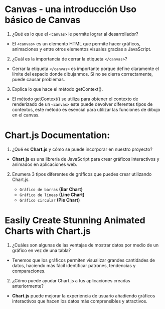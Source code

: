 # Canvas - una introducción Uso básico de Canvas

1. ¿Qué es lo que el `<canvas>` le permite lograr al desarrollador?

- El `<canvas>` es un elemento HTML que permite hacer gráficos, animaciones y entre otros elementos visuales gracias a JavaScript.

2. ¿Cuál es la importancia de cerrar la etiqueta `</canvas>`?

- Cerrar la etiqueta `</canvas>` es importante porque define claramente el límite del espacio donde dibujanmos. Si no se cierra correctamente, puede causar problemas.

3. Explica lo que hace el método getContext().

- El método getContext() se utiliza para obtener el contexto de renderizado de un `<canvas>` este puede devolver diferentes tipos de contextos, este método es esencial para utilizar las funciones de dibujo en el canvas.

# Chart.js Documentation:

1. ¿Qué es **Chart.js** y cómo se puede incorporar en nuestro proyecto?

- **Chart.js** es una librería de JavaScript para crear gráficos interactivos y animados en aplicaciones web.

2. Enumera 3 tipos diferentes de gráficos que puedes crear utilizando Chart.js.

    - `Gráfico de barras` **(Bar Chart)**
    - `Gráfico de líneas` **(Line Chart)**
    - `Gráfico circular` **(Pie Chart)**

# Easily Create Stunning Animated Charts with Chart.js

1. ¿Cuáles son algunas de las ventajas de mostrar datos por medio de un gráfico en vez de una tabla?

- Tenemos que los gráficos permiten visualizar grandes cantidades de datos, haciendo más fácil identificar patrones, tendencias y comparaciones.

2. ¿Cómo puede ayudar Chart.js a tus aplicaciones creadas anteriormente?

- **Chart.js** puede mejorar la experiencia de usuario añadiendo gráficos interactivos que hacen los datos más comprensibles y atractivos.